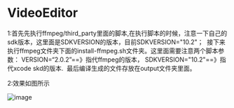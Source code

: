 # VideoEditor
1:首先先执行ffmpeg/third_party里面的脚本,在执行脚本的时候，注意一下自己的sdk版本，这里面是SDKVERSION的版本，目前SDKVERSION="10.2"；
  接下来执行ffmpeg文件夹下面的install-ffmpeg.sh文件夹。这里面需要注意两个脚本参数：
  VERSION=“2.0.2”==》指代ffmpeg的版本，
  SDKVERSION="10.2"==》指代xcode skd的版本.
  最后编译生成的文件存放在output文件夹里面。

2:效果如图所示

![image](https://github.com/testing2007/VideoEditor/blob/master/screenshot/1.png)

